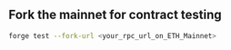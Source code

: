 ## Fork the mainnet for contract testing

```bash
forge test --fork-url <your_rpc_url_on_ETH_Mainnet>
```
